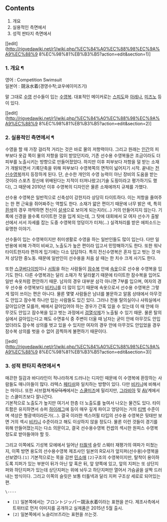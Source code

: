 ## Contents

    

1. 개요 
2. 실용적인 측면에서 
3. 성적 판타지 측면에서 

[[edit](http://rigvedawiki.net/r1/wiki.php/%EC%84%A0%EC%88%98%EC%9A%A9%EC%88%9
8%EC%98%81%EB%B3%B5?action=edit&section=1)]

### 1. 개요 ¶

  

영어 : Competition Swimsuit  
일본어 : 競泳水着(경영수착;쿄우에이미즈기)

  

말 그대로 [수영](%EC%88%98%EC%98%81.md) 선수들이 입는
[수영복](%EC%88%98%EC%98%81%EB%B3%B5.md). 대표적인 메이커로는
[스피도](%EC%8A%A4%ED%94%BC%EB%8F%84.md)와
[아레나](%EC%95%84%EB%A0%88%EB%82%98.md),
[미즈노](%EB%AF%B8%EC%A6%88%EB%85%B8.md) 등이 있다.

  

[[edit](http://rigvedawiki.net/r1/wiki.php/%EC%84%A0%EC%88%98%EC%9A%A9%EC%88%9
8%EC%98%81%EB%B3%B5?action=edit&section=2)]

### 2. 실용적인 측면에서 ¶

  

수영을 할 때 가장 걸리적 거리는 것은 바로 물의 저항력이다. 그리고 원래는 [인간](%EC%9D%B8%EA%B0%84.md)의
피부보다 옷감 쪽이 물의 저항을 많이 받았던지라, 기존 선수용 수영복들은 조금이라도 더 피부를 노출시키는 방향으로 만들어졌었다. 하지만 이후
피부보다 저항을 덜 받는 소재가 개발되면서 기록단축을 위해 피부보다 수영복쪽의 면적이 넓어지기 시작. 끝내는
[전신수영복](%EC%A0%84%EC%8B%A0%EC%88%98%EC%98%81%EB%B3%B5.md)까지 등장하게 된다. 단, 순수한
개인의 수영 능력이 아닌 장비의 도움을 받는 것이라 스포츠 정신에 위배된다는 지적이 터져나왔고(기술 도핑이라고 평가하기도 했다), 그 때문에
2010년 이후 수영복의 디자인은 물론 소재에까지 규제를 가했다.

  

선수용 수영복은 일반적으로 신축성이 강한지라 상당히 타이트하다. 이는 저항을 줄여주는 한 편 근육을 쥐어짜주는 역할도 한다. 소재가 얇은
편이기 때문에 너무 밝은 색, 특히 [흰색](%ED%9D%B0%EC%83%89.md)의 경우 까딱하면 전신이
[살색](%EC%82%B4%EC%83%89.md)으로 보이게 되는지라(…) 거의 만들어지지 않는다. 기록에 신경을 쓸수록 타이트한 것을
입게 되는데, 그 탓에 대회에서 모 여자 선수가 출발선에서 서서 자세를 잡는 도중 수영복의 엉덩이가 터져(…) 실격처리를 받은 에피소드는
유명한 이야기.

  

선수들이 입는 수영복이지만 취미생활로 수영을 하는 일반인들도 많이 입는다. 다만 일반용에 비해 가격이 비싸고, 노출도가 높은 편이라 입고서
민망해하기도 한다. 또한 워낙 타이트한지라 편하게 입기에는 다소 답답하다. 특히 전신수영복은 혼자 입고 벗는 것 마저 상당한 중노동. 때문에
일반인이 선수용을 처음 살 때는 한 치수 크게 사기도 한다.

  

또한 [스쿠버다이빙](%EC%8A%A4%EC%BF%A0%EB%B2%84%20%EB%8B%A4%EC%9D%B4%EB%B9%99.md)이나
[서핑](%EC%84%9C%ED%95%91.md)을 하는 사람들이
[잠수복](%EC%9E%A0%EC%88%98%EB%B3%B5.md) 안에 [속옷](%EC%86%8D%EC%98%B7.md)으로
선수용 수영복을 입기도 한다. 다른 수영복과는 달리 소재가 착 달라붙기 때문에 타이트한 잠수복을 입어도 일반 속옷처럼 편안하기 때문. 남자의
경우 대부분 삼각 아니면 7부를 입으며, 여자의 경우 선수용 수영복보다
[비키니](%EB%B9%84%ED%82%A4%EB%8B%88.md)를 더 많이 입기 때문에 속옷으로서 선수용 수영복은 그렇게 많이
쓰이는 편은 아니다. 물론 몇몇 사람들은 남녀를 불문하고 알몸 상태에서 아무것도 안입고 잠수복 하나만 입는 사람들도 있긴 있다. 그러나 전용
탈의실이나 샤워실에서 갈아입으면 모를까, 배에서 갈아입어야 하는 경우가 간혹 있을 수 있는데 이 때 안에 아무것도 안입고 잠수복을 입고 벗는
과정에서 [검열](%EC%9D%8C%EA%B2%BD.md)[삭제](%EC%9C%A0%EB%B0%A9.md)가 노출될 수 있기
때문. 물론 탈의실에서 갈아입는다고 해도 수면휴식 중 주변이 더울 때 남자는 굳이 안에 아무것도 안입었더라도 잠수복 상의를 벗고 있을 수
있지만 여자의 경우 안에 아무것도 안입었을 경우 잠수복 상의를 벗을 수 없어 끔찍하게 불편하기 때문이다.

  

[[edit](http://rigvedawiki.net/r1/wiki.php/%EC%84%A0%EC%88%98%EC%9A%A9%EC%88%9
8%EC%98%81%EB%B3%B5?action=edit&section=3)]

### 3. 성적 판타지 측면에서 ¶

  

매끈한 질감과 바디라인이 적나라하게 드러나는 디자인 때문에 이 수영복에 환장하는 사람들도 매니아들이 많다. 라텍스
[페티쉬](%ED%8E%98%ED%8B%B0%EC%89%AC.md)와 일치하는 방향이 있다. 다만
[비키니](%EB%B9%84%ED%82%A4%EB%8B%88.md)에 비해서는 마이너. 또한 서브컬쳐계<del>오덕계</del>에서는
[스쿨미즈](%EC%8A%A4%EC%BF%A8%EB%AF%B8%EC%A6%88.md)에 밀리지만,
[그라비아](%EA%B7%B8%EB%9D%BC%EB%B9%84%EC%95%84.md) 및 [AV](AV.md)계에서는 스쿨미즈보다
잘나간다.  
기본적으로 노출도가 높지만 여기서 한층 더 노출도를 높여서 나오는 물건도 있다. 타이트함은 유지하면서 슈퍼
[하이레그](%ED%95%98%EC%9D%B4%EB%A0%88%EA%B7%B8.md)에 등이 매우 깊게 파이고 엉덩이는 거의
[티백](%ED%8B%B0%EB%B0%B1.md) 수준이며 색상은 형광색이라든가(…). 결국 이러한 섹스어필 타입의 선수용 수영복은
뒷태만 보면 거의 섹시 [비키니](%EB%B9%84%ED%82%A4%EB%8B%88.md) 수준이라고 해도 이상하지 않을 정도다. 물론
이런 것들이 경기를 위해 만들어졌는지는 다소 의문이고, 결국 선수용수영복 컨셉의 섹시한 원피스 수영복 정도로 받아들여야 할 듯.

  

그리고 이쪽에도 기성복 모에에서 일어난 [터틀넥](%ED%84%B0%ED%8B%80%EB%84%A5.md) 슬릿 스웨터 재평가의 여파가
미쳤는지, 이쪽 방면 용도의 선수용수영복 제조사인 일본의 R모사가 앞지퍼(선수용)수영복을 선보였다.`[1]` 기본적으로는 목을 감싼
[민소매](%EB%AF%BC%EC%86%8C%EB%A7%A4.md) `[2]`구조의 수영복이지만, 탈착이 용이하도록 지퍼가 있는 부분이
뒤가 아닌 앞 혹은 뒤, 앞 양쪽에 있고, 앞의 지퍼는 또 상단지퍼와 하단지퍼가 있는데 상단지퍼는 위에 놔두고 하단지퍼만 열어서 가슴골을
살짝 드러내는 방식이다. 그리고 이쪽의 슬릿은 보통 터틀넥과 달리 지퍼 구조상 세로로 되어있는편.

`\----`

  * `[1]` 일본쪽에서는 フロントジッパー競泳水着이라는 표현을 쓴다. 제조사측에서 트위터로 먼저 이미지를 공개하고 실제품은 2015년 5월 출시.
  * `[2]` 일본쪽에서 노슬리브즈라는 표현을 쓰는것.

